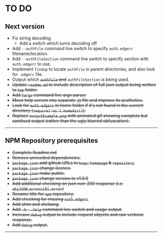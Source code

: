 # TO DO

## Next version

* Fix string decoding
  * Add a switch which turns decoding off
* Add `--authFile` command line switch to specify `auth.edgerc` filename/location.
* Add `--authFileSection` command line switch to specify section with `auth.edgerc` to use.
* Implement `findup` to locate `authFile` in parent directories, and also look for `.edgerc` file.
* Output which ~~`authfile` and~~ `authFileSection` is being used.
* ~~Update `readme.md` to include description of full json output being written to `tmp` folder.~~
* ~~Add `Yargs` command line argv parser~~
* ~~Move help screen into separate .js file and improve its aesthetics.~~
* ~~Look for `auth.edgerc` in home folder if it's not found in the current directory (`require('os').homedir()`).~~
* ~~Replace `outputExample.png` with animated gif showing complete but sanitised output (rather than the ugly blurred obfuscation).~~

---

## NPM Repository prerequisites

* ~~Complete Readme.md~~
* ~~Remove unneeded dependencies.~~
* ~~`package.json` add github URLs to `bugs`, `homepage` & `repository`~~
* ~~`package.json` change licence.~~
* ~~`package.json` make public.~~
* ~~`package.json` change version to v1.0.0~~
* ~~Add additional checking on json non-200 response (i.e. `objJSON.errors[0].error`)~~
* ~~Rename title for `npm` repository.~~
* ~~Add checking for missing `auth.edgerc`~~
* ~~Add shim and shebang.~~
* ~~Add `-h`, `--help` command line switch and usage output.~~
* ~~Increase `debug` output to include request objects and raw verbose response.~~
* ~~Add `debug` output.~~

---
